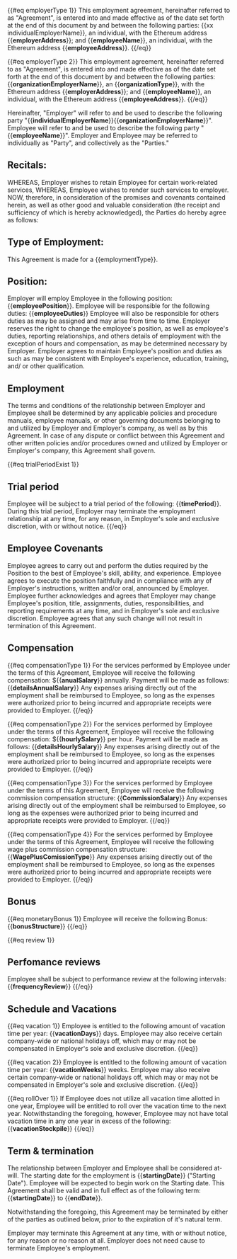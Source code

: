{{#eq employerType 1}}
This employment agreement, hereinafter referred to as "Agreement", is entered into and made effective as of the date set forth at the end of this document by and between the following parties:
{{xx individualEmployerName}}, an individual, with the Ethereum address {{**employerAddress**}}; and {{**employeeName**}}, an individual, with the Ethereum address {{**employeeAddress**}}.
{{/eq}}

{{#eq employerType 2}}
This employment agreement, hereinafter referred to as "Agreement", is entered into and made effective as of the date set forth at the end of this document by and between the following parties: {{**organizationEmployerName**}}, an {{**organizationType**}}, with the Ethereum address {{**employerAddress**}}; and {{**employeeName**}}, an individual, with the Ethereum address {{**employeeAddress**}}.
{{/eq}}

Hereinafter, "Employer" will refer to and be used to describe the following party "{{**individualEmployerName**}}{{**organizationEmployerName**}}". Employee will refer to and be used to describe the following party "{{**employeeName**}}". Employer and Employee may be referred to individually as "Party", and collectively as the "Parties."

## Recitals:

WHEREAS, Employer wishes to retain Employee for certain work-related services,
WHEREAS, Employee wishes to render such services to employer.
NOW, therefore, in consideration of the promises and covenants contained herein, as well as other good and valuable consideration (the receipt and sufficiency of which is hereby acknowledged), the Parties do hereby agree as follows:

## Type of Employment:

This Agreement is made for a {{employmentType}}.

## Position:

Employer will employ Employee in the following position: {{**employeePosition**}}. Employee will be responsible for the following duties: {{**employeeDuties**}}
Employee will also be responsible for others duties as may be assigned and may arise from time to time.
Employer reserves the right to change the employee's position, as well as employee's duties, reporting relationships, and others details of employment with the exception of hours and compensation, as may be determined necessary by Employer. Employer agrees to maintain Employee's position and duties as such as may be consistent with Employee's experience, education, training, and/ or other qualification.

## Employment

The terms and conditions of the relationship between Employer and Employee shall be determined by any applicable policies and procedure manuals, employee manuals, or other governing documents belonging to and utilized by Employer and Employer's company, as well as by this Agreement. In case of any dispute or conflict between this Agreement and other written policies and/or procedures owned and utilized by Employer or Employer's company, this Agreement shall govern.

{{#eq trialPeriodExist 1}}

## Trial period

Employee will be subject to a trial period of the following: {{**timePeriod**}}. During this trial period, Employer may terminate the employment relationship at any time, for any reason, in Employer's sole and exclusive discretion, with or without notice.
{{/eq}}

## Employee Covenants

Employee agrees to carry out and perform the duties required by the Position to the best of Employee's skill, ability, and experience. Employee agrees to execute the position faithfully and in compliance with any of Employer's instructions, written and/or oral, announced by Employer. Employee further acknowledges and agrees that Employer may change Employee's position, title, assignments, duties, responsibilities, and reporting requirements at any time, and in Employer's sole and exclusive discretion. Employee agrees that any such change will not result in termination of this Agreement.

## Compensation

{{#eq compensationType 1}}
For the services performed by Employee under the terms of this Agreement, Employee will receive the following compensation: ${{**anualSalary**}} annually.
Payment will be made as follows: {{**detailsAnnualSalary**}}
Any expenses arising directly out of the employment shall be reimbursed to Employee, so long as the expenses were authorized prior to being incurred and appropriate receipts were provided to Employer.
{{/eq}}

{{#eq compensationType 2}}
For the services performed by Employee under the terms of this Agreement, Employee will receive the following compensation: ${{**hourlySalary**}} per hour.
Payment will be made as follows: {{**detailsHourlySalary**}}
Any expenses arising directly out of the employment shall be reimbursed to Employee, so long as the expenses were authorized prior to being incurred and appropriate receipts were provided to Employer.
{{/eq}}

{{#eq compensationType 3}}
For the services performed by Employee under the terms of this Agreement, Employee will receive the following commission compensation structure: {{**CommissionSalary**}}
Any expenses arising directly out of the employment shall be reimbursed to Employee, so long as the expenses were authorized prior to being incurred and appropriate receipts were provided to Employer.
{{/eq}}

{{#eq compensationType 4}}
For the services performed by Employee under the terms of this Agreement, Employee will receive the following wage plus commission compensation structure: {{**WagePlusComissionType**}}
Any expenses arising directly out of the employment shall be reimbursed to Employee, so long as the expenses were authorized prior to being incurred and appropriate receipts were provided to Employer.
{{/eq}}

## Bonus

{{#eq monetaryBonus 1}}
Employee will receive the following Bonus: {{**bonusStructure**}}
{{/eq}}

{{#eq review 1}}

## Perfomance reviews

Employee shall be subject to performance review at the following intervals: {{**frequencyReview**}}
{{/eq}}

## Schedule and Vacations

{{#eq vacation 1}}
Employee is entitled to the following amount of vacation time per year: {{**vacationDays**}} days.
Employee may also receive certain company-wide or national holidays off, which may or may not be compensated in Employer's sole and exclusive discretion.
{{/eq}}

{{#eq vacation 2}}
Employee is entitled to the following amount of vacation time per year: {{**vacationWeeks**}} weeks.
Employee may also receive certain company-wide or national holidays off, which may or may not be compensated in Employer's sole and exclusive discretion.
{{/eq}}

{{#eq rollOver 1}}
If Employee does not utilize all vacation time allotted in one year, Employee will be entitled to roll over the vacation time to the next year. Notwithstanding the foregoing, however, Employee may not have total vacation time in any one year in excess of the following: {{**vacationStockpile**}}
{{/eq}}

## Term & termination

The relationship between Employer and Employee shall be considered at-will. The starting date for the employment is {{**startingDate**}} ("Starting Date").
Employee will be expected to begin work on the Starting date. This Agreement shall be valid and in full effect as of the following term: {{**startingDate**}} to {{**endDate**}}.

Notwithstanding the foregoing, this Agreement may be terminated by either of the parties as outlined below, prior to the expiration of it's natural term.

Employer may terminate this Agreement at any time, with or without notice, for any reason or no reason at all. Employer does not need cause to terminate Employee's employment.
